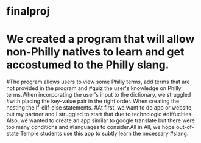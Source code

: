 # finalproj
# We created a program that will allow non-Philly natives to learn and get accostumed to the Philly slang.
#The program allows users to view some Philly terms, add terms that are not provided in the program and 
#quiz the user's knowledge on Philly terms.When incorporating the user's input to the dictionary, we struggled 
#with placing the key-value pair in the right order. When creating the nesting the if-elif-else statements. 
#At first, we want to do app or website, but my partner and I struggled to start that due to technologic #diffuclties. Also, we wanted to create an app similar to google translate but there were too many conditions and 
#languages to consider.All in All, we hope out-of-state Temple students use this app to subtly learn the necessary 
#slang.
